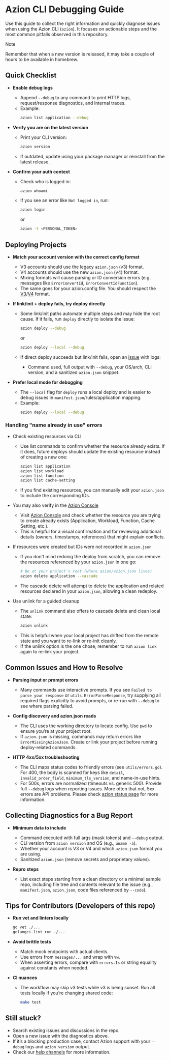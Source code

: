 # Azion CLI Debugging Guide

Use this guide to collect the right information and quickly diagnose issues when using the Azion CLI (`azion`). It focuses on actionable steps and the most common pitfalls observed in this repository.

> [!NOTE]  
> Remember that when a new version is released, it may take a couple of hours to be available in homebrew.

## Quick Checklist

- **Enable debug logs**
  - Append `--debug` to any command to print HTTP logs, request/response diagnostics, and internal traces.
  - Example:
    ```bash
    azion list application --debug
    ```

- **Verify you are on the latest version**
  - Print your CLI version:
    ```bash
    azion version
    ```
  - If outdated, update using your package manager or reinstall from the latest release.

- **Confirm your auth context**
  - Check who is logged in:
    ```bash
    azion whoami
    ```
  - If you see an error like `Not logged in`, run:
    ```bash
    azion login
    ```

    or

    ```bash
    azion -t <PERSONAL_TOKEN>
    ```

## Deploying Projects

- **Match your account version with the correct config format**
  - V3 accounts should use the legacy `azion.json` (v3) format.
  - V4 accounts should use the new `azion.json` (v4) format.
  - Mixing formats will cause parsing or ID conversion errors (e.g. messages like `ErrorConvertId`, `ErrorConvertIdFunction`).
  - The same goes for your azion.config file. You should respect the [V3](https://github.com/aziontech/lib/blob/v1.20.6/packages/config/src/configProcessor/helpers/azion.config.example.ts)/[V4](https://github.com/aziontech/lib/blob/v2.1.2/packages/config/src/configProcessor/helpers/azion.config.example.ts) format.

- **If link/init + deploy fails, try deploy directly**
  - Some link/init paths automate multiple steps and may hide the root cause. If it fails, run `deploy` directly to isolate the issue:
    ```bash
    azion deploy --debug
    ```

    or

    ```bash
    azion deploy --local --debug
    ```
  - If direct deploy succeeds but link/init fails, open an [issue](https://github.com/aziontech/azion/issues) with logs:
    - Command used, full output with `--debug`, your OS/arch, CLI version, and a sanitized `azion.json` snippet.

- **Prefer local mode for debugging**
  - The `--local` flag for `deploy` runs a local deploy and is easier to debug issues in `manifest.json`/rules/application mapping.
  - Example:
    ```bash
    azion deploy --local --debug
    ```

### Handling "name already in use" errors

- Check existing resources via CLI
  - Use list commands to confirm whether the resource already exists. If it does, future deploys should update the existing resource instead of creating a new one:
    ```bash
    azion list application
    azion list workload
    azion list function
    azion list cache-setting
    ```
  - If you find existing resources, you can manually edit your `azion.json` to include the corresponding IDs.

- You may also verify in the [Azion Console](https://console.azion.com)
  - Visit [Azion Console](https://console.azion.com) and check whether the resource you are trying to create already exists (Application, Workload, Function, Cache Setting, etc.).
  - This is helpful for a visual confirmation and for reviewing additional details (owners, timestamps, references) that might explain conflicts.

- If resources were created but IDs were not recorded in `azion.json`
  - If you don't mind redoing the deploy from scratch, you can remove the resources referenced by your `azion.json` in one go:
    ```bash
    # Be at your project's root (where azion/azion.json lives)
    azion delete application --cascade
    ```
  - The cascade delete will attempt to delete the application and related resources declared in your `azion.json`, allowing a clean redeploy.

- Use unlink for a guided cleanup
  - The `unlink` command also offers to cascade delete and clean local state:
    ```bash
    azion unlink
    ```
  - This is helpful when your local project has drifted from the remote state and you want to re-link or re-init cleanly.
  - If the unlink option is the one chose, remember to run `azion link` again to re-link your project.

## Common Issues and How to Resolve

- **Parsing input or prompt errors**
  - Many commands use interactive prompts. If you see `Failed to parse your response` or `utils.ErrorParseResponse`, try supplying all required flags explicitly to avoid prompts, or re-run with `--debug` to see where parsing failed.

- **Config discovery and azion.json reads**
  - The CLI uses the working directory to locate config. Use `pwd` to ensure you’re at your project root.
  - If `azion.json` is missing, commands may return errors like `ErrorMissingAzionJson`. Create or link your project before running deploy-related commands.

- **HTTP 4xx/5xx troubleshooting**
  - The CLI maps status codes to friendly errors (see `utils/errors.go`). For 400, the body is scanned for keys like `detail`, `invalid_order_field`, `minimum_tls_version`, and name-in-use hints.
  - For 500s, errors are normalized (timeouts vs. generic 500). Provide full `--debug` logs when reporting issues. More often that not, 5xx errors are API problems. Please check [azion status page](https://status.azion.com/) for more information.

## Collecting Diagnostics for a Bug Report

- **Minimum data to include**
  - Command executed with full args (mask tokens) and `--debug` output.
  - CLI version from `azion version` and OS (e.g., `uname -a`).
  - Whether your account is V3 or V4 and which `azion.json` format you are using.
  - Sanitized `azion.json` (remove secrets and proprietary values).

- **Repro steps**
  - List exact steps starting from a clean directory or a minimal sample repo, including file tree and contents relevant to the issue (e.g., `manifest.json`, `azion.json`, code files referenced by `--code`).

## Tips for Contributors (Developers of this repo)

- **Run vet and linters locally**
  ```bash
  go vet ./...
  golangci-lint run ./...
  ```

- **Avoid brittle tests**
  - Match mock endpoints with actual clients.
  - Use errors from `messages/...` and wrap with `%w`.
  - When asserting errors, compare with `errors.Is` or string equality against constants when needed.

- **CI nuances**
  - The workflow may skip v3 tests while v3 is being sunset. Run all tests locally if you’re changing shared code:
    ```bash
    make test
    ```

## Still stuck?

- Search existing issues and discussions in the repo.
- Open a new issue with the diagnostics above.
- If it’s a blocking production case, contact Azion support with your `--debug` logs and `azion version` output.
- Check our [help channels](https://www.azion.com/en/documentation/products/get-help/) for more information.

